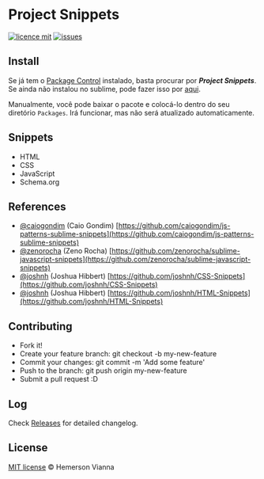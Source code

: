 # Project Snippets

[![licence mit](https://img.shields.io/badge/license-MIT-blue.svg)](https://github.com/brazilian-dev/sublime-snippets/blob/master/LICENSE.md)
[![issues](https://img.shields.io/github/issues/brazilian-dev/sublime-snippets.svg)](https://github.com/brazilian-dev/sublime-snippets/issues)

## Install

Se já tem o [Package Control](http://wbond.net/sublime_packages/package_control) instalado, basta procurar por ***Project Snippets***. Se ainda não instalou no sublime, pode fazer isso por [aqui](http://wbond.net/sublime_packages/package_control/installation).

Manualmente, você pode baixar o pacote e colocá-lo dentro do seu diretório `Packages`. Irá funcionar, mas não será atualizado automaticamente.

## Snippets

- HTML
- CSS
- JavaScript
- Schema.org

## References

* [@caiogondim](https://github.com/caiogondim) (Caio Gondim)
  [https://github.com/caiogondim/js-patterns-sublime-snippets](https://github.com/caiogondim/js-patterns-sublime-snippets)
* [@zenorocha](https://github.com/zenorocha) (Zeno Rocha)
  [https://github.com/zenorocha/sublime-javascript-snippets](https://github.com/zenorocha/sublime-javascript-snippets)
* [@joshnh](https://github.com/joshnh) (Joshua Hibbert)
  [https://github.com/joshnh/CSS-Snippets](https://github.com/joshnh/CSS-Snippets)
* [@joshnh](https://github.com/joshnh) (Joshua Hibbert)
  [https://github.com/joshnh/HTML-Snippets](https://github.com/joshnh/HTML-Snippets)

## Contributing

- Fork it!
- Create your feature branch: git checkout -b my-new-feature
- Commit your changes: git commit -m 'Add some feature'
- Push to the branch: git push origin my-new-feature
- Submit a pull request :D

## Log

Check [Releases](https://github.com/brazilian-dev/sublime-snippets/releases) for detailed changelog.

## License

[MIT license](http://hemersonvianna.mit-license.org/) © Hemerson Vianna
